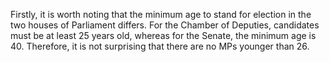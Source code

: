 Firstly, it is worth noting that the minimum age to stand for election in the two houses of Parliament differs. For the Chamber of Deputies, candidates must be at least 25 years old, whereas for the Senate, the minimum age is 40.
Therefore, it is not surprising that there are no MPs younger than 26.